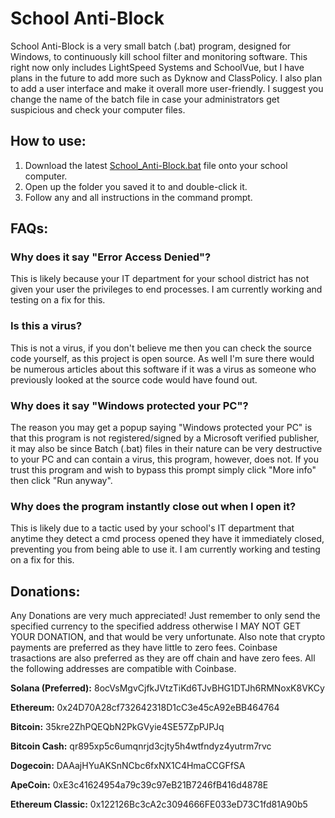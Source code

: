 # School Anti-Block
School Anti-Block is a very small batch (.bat) program, designed for Windows, to continuously kill school filter and monitoring software.
This right now only includes LightSpeed Systems and SchoolVue, but I have plans in the future to add more such as Dyknow and ClassPolicy.
I also plan to add a user interface and make it overall more user-friendly.
I suggest you change the name of the batch file in case your administrators get suspicious and check your computer files.

## How to use:

1. Download the latest [School_Anti-Block.bat](https://raw.githubusercontent.com/yodaluca23/School_Anti-Block/refs/heads/main/School%20Anti-Block.bat) file onto your school computer.
2. Open up the folder you saved it to and double-click it.
3. Follow any and all instructions in the command prompt.

## FAQs:

### Why does it say "Error Access Denied"?
This is likely because your IT department for your school district has not given your user the privileges to end processes. I am currently working and testing on a fix for this.

### Is this a virus?
This is not a virus, if you don't believe me then you can check the source code yourself, as this project is open source. As well I'm sure there would be numerous articles about this software if it was a virus as someone who previously looked at the source code would have found out.

### Why does it say "Windows protected your PC"?
The reason you may get a popup saying "Windows protected your PC" is that this program is not registered/signed by a Microsoft verified publisher, it may also be since Batch (.bat) files in their nature can be very destructive to your PC and can contain a virus, this program, however, does not. If you trust this program and wish to bypass this prompt simply click "More info" then click "Run anyway".

### Why does the program instantly close out when I open it?
This is likely due to a tactic used by your school's IT department that anytime they detect a cmd process opened they have it immediately closed, preventing you from being able to use it. I am currently working and testing on a fix for this.

## Donations:

Any Donations are very much appreciated! Just remember to only send the specified currency to the specified address otherwise I MAY NOT GET YOUR DONATION, and that would be very unfortunate. Also note that crypto payments are preferred as they have little to zero fees. Coinbase trasactions are also preferred as they are off chain and have zero fees. All the following addresses are compatible with Coinbase.

**Solana (Preferred):**
8ocVsMgvCjfkJVtzTiKd6TJvBHG1DTJh6RMNoxK8VKCy

**Ethereum:**
0x24D70A28cf732642318D1cC3e45cA92eBB464764

**Bitcoin:**
35kre2ZhPQEQbN2PkGVyie4SE57ZpPJPJq

**Bitcoin Cash:**
qr895xp5c6umqnrjd3cjty5h4wtfndyz4yutrm7rvc

**Dogecoin:**
DAAajHYuAKSnNCbc6fxNX1C4HmaCCGFfSA

**ApeCoin:**
0xE3c41624954a79c39c97eB21B7246fB416d4878E

**Ethereum Classic:**
0x122126Bc3cA2c3094666FE033eD73C1fd81A90b5
